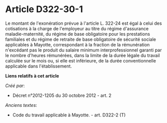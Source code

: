 # Article D322-30-1

Le montant de l'exonération prévue à l'article L. 322-24 est égal à celui des cotisations à la charge de l'employeur au titre
du régime d'assurance maladie-maternité, du régime de base obligatoire pour les prestations familiales et du régime de
retraite de base obligatoire de sécurité sociale applicables à Mayotte, correspondant à la fraction de la rémunération
n'excédant pas le produit du salaire minimum interprofessionnel garanti par le nombre d'heures rémunérées, dans la limite de
la durée légale du travail calculée sur le mois ou, si elle est inférieure, de la durée conventionnelle applicable dans
l'établissement.

**Liens relatifs à cet article**

_Créé par_:

  - Décret n°2012-1205 du 30 octobre 2012 - art. 2

_Anciens textes_:

  - Code du travail applicable à Mayotte. - art. D322-2 (T)
